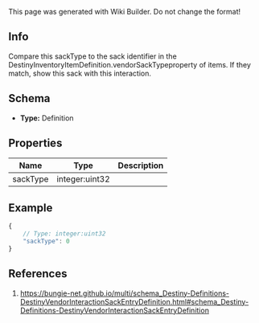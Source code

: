 <span class="wiki-builder">This page was generated with Wiki Builder. Do not change the format!</span>

## Info
Compare this sackType to the sack identifier in the DestinyInventoryItemDefinition.vendorSackTypeproperty of items.  If they match, show this sack with this interaction.

## Schema
* **Type:** Definition

## Properties
Name | Type | Description
---- | ---- | -----------
sackType | integer:uint32 | 

## Example
```javascript
{
    // Type: integer:uint32
    "sackType": 0
}

```

## References
1. https://bungie-net.github.io/multi/schema_Destiny-Definitions-DestinyVendorInteractionSackEntryDefinition.html#schema_Destiny-Definitions-DestinyVendorInteractionSackEntryDefinition
